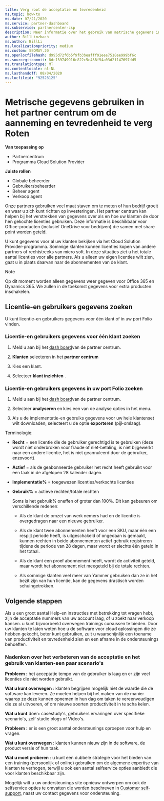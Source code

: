 ```yaml
---
title: Verg root de acceptatie en tevredenheid
ms.topic: how-to
ms.date: 07/21/2020
ms.service: partner-dashboard
ms.subservice: partnercenter-csp
description: Meer informatie over het gebruik van metrische gegevens in Partner Center. Met metrische gegevens kan worden aangegeven of uw bedrijf groeit, hoe klanten hun licenties gebruiken en waar ze zich richten op investeringen.
author: BillLinzbach
ms.author: BillLi
ms.localizationpriority: medium
ms.custom: SEOMAY.20
ms.openlocfilehash: d995d72f6b5f9fb3beafff91eee7518ee999bf6c
ms.sourcegitcommit: 8dc139749916c822c5c438f54a03d2f147697dd5
ms.translationtype: MT
ms.contentlocale: nl-NL
ms.lasthandoff: 08/04/2020
ms.locfileid: "92528125"
---
```

# <a name="use-metrics-in-partner-center-to-increase-adoption-and-satisfaction"></a>Metrische gegevens gebruiken in het partner centrum om de aanneming en tevredenheid te verg Roten

**Van toepassing op**

- Partnercentrum
- Programma Cloud Solution Provider

**Juiste rollen**

- Globale beheerder
- Gebruikersbeheerder
- Beheer agent
- Verkoop agent

Onze partners gebruiken veel maat staven om te meten of hun bedrijf groeit en waar u zich kunt richten op investeringen. Het partner centrum kan helpen bij het verstrekken van gegevens over als en hoe uw klanten de door hen gekochte licenties gebruiken. Deze informatie is beschikbaar voor Office-producten (inclusief OneDrive voor bedrijven) die samen met share point worden geteld.

U kunt gegevens voor al uw klanten bekijken via het Cloud Solution Provider-programma. Sommige klanten kunnen licenties kopen van andere partners of rechtstreeks van micro soft. In deze situaties ziet u het totale aantal licenties voor alle partners. Als u alleen uw eigen licenties wilt zien, gaat u in plaats daarvan naar de abonnementen van de klant.

> [!NOTE]  
> Op dit moment worden alleen gegevens weer gegeven voor Office 365 en Dynamics 365. We zullen in de toekomst gegevens voor extra producten inschakelen.

## <a name="find-license-and-user-data"></a>Licentie-en gebruikers gegevens zoeken

U kunt licentie-en gebruikers gegevens voor één klant of in uw port Folio vinden.

### <a name="find-license-and-user-data-for-a-single-customer"></a>Licentie-en gebruikers gegevens voor één klant zoeken

1. Meld u aan bij het [dash board](https://partner.microsoft.com/dashboard)van de partner centrum.

2. **Klanten** selecteren in het **partner centrum**

3. Kies een klant.

4. Selecteer **klant inzichten** .

### <a name="find-license-and-user-data-across-your-portfolio"></a>Licentie-en gebruikers gegevens in uw port Folio zoeken

1. Meld u aan bij het [dash board](https://partner.microsoft.com/dashboard)van de partner centrum.

2. Selecteer **analyseren** en kies een van de analyse opties in het menu.

3. Als u de implementatie-en gebruiks gegevens voor uw hele klantenset wilt downloaden, selecteert u de optie **exporteren** (pijl-omlaag).

Terminologie:

- **Recht** = een licentie die de gebruiker gerechtigd is te gebruiken (deze wordt niet onderbroken voor fraude of niet-betaling, is niet bijgewerkt naar een andere licentie, het is niet geannuleerd door de gebruiker, enzovoort).

- **Actief** = als de geabonneerde gebruiker het recht heeft gebruikt voor een taak in de afgelopen 28 kalender dagen.

- **Implementatie%** = toegewezen licenties/verkochte licenties

- **Gebruik%** = actieve rechten/totale rechten

   Soms is het gebruik% oneffen of groter dan 100%. Dit kan gebeuren om verschillende redenen:

  - Als de klant de omzet van werk nemers had en de licentie is overgedragen naar een nieuwe gebruiker.

  - Als de klant twee abonnementen heeft voor een SKU, maar één een respijt periode heeft, is uitgeschakeld of ongedaan is gemaakt, kunnen rechten in beide abonnementen actief gebruik registreren tijdens de periode van 28 dagen, maar wordt er slechts één geteld in het totaal.

  - Als de klant een proef abonnement heeft, wordt de activiteit geteld, maar wordt het abonnement niet meegeteld bij de totale rechten.

  - Als sommige klanten veel meer van Yammer gebruiken dan ze in het bezit zijn van hun licentie, kan de gegevens drastisch worden schuingetrokken.

## <a name="next-steps"></a>Volgende stappen

Als u een groot aantal Help-en instructies met betrekking tot vragen hebt, zijn de acceptatie nummers van uw account laag, of u zoekt naar verkoop kansen. u kunt bijvoorbeeld overwegen trainings cursussen te bieden. Door uw klanten te laten weten hoe u de software voor cloud oplossingen die ze hebben gekocht, beter kunt gebruiken, zult u waarschijnlijk een toename van productiviteit en tevredenheid zien en een afname in de ondersteunings behoeften.

### <a name="considering-how-to-improve-customer-adoption-and-usage---a-couple-scenarios"></a>Nadenken over het verbeteren van de acceptatie en het gebruik van klanten-een paar scenario's

**Probleem** : het acceptatie tempo van de gebruiker is laag en er zijn veel licenties die niet worden gebruikt.

**Wat u kunt overwegen** : klanten begrijpen mogelijk niet de waarde die de software kan leveren. Ze moeten helpen bij het maken van de manier waarop ze deze kunnen opnemen in hun dag om taken te vereenvoudigen die ze al uitvoeren, of om nieuwe soorten productiviteit in te scha kelen.

**Wat u kunt** doen: casestudy's, gebruikers ervaringen over specifieke scenario's, zelf studie blogs of Video's.

**Probleem** : er is een groot aantal ondersteunings oproepen voor hulp en vragen.

**Wat u kunt overwegen** : klanten kunnen nieuw zijn in de software, de product versie of hun taak.

**Wat u moet proberen** : u kunt een dubbele strategie voor het bieden van een training (persoonlijk of online) gebruiken om de algemene expertise van klanten te verhogen, terwijl u ook een aantal selfservice opties aanbiedt die voor klanten beschikbaar zijn.

Mogelijk wilt u uw ondersteunings site opnieuw ontwerpen om ook de selfservice opties te omvatten die worden beschreven in [Customer self-support,](customer-self-support.md) naast uw contact gegevens voor ondersteuning.


